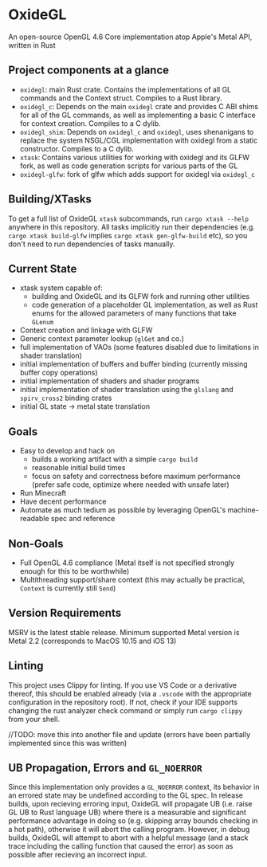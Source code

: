 # OxideGL
An open-source OpenGL 4.6 Core implementation atop Apple's Metal API, written in Rust

## Project components at a glance
 * `oxidegl`: main Rust crate. Contains the implementations of all GL commands and the Context struct. Compiles to a Rust library.
 * `oxidegl_c`: Depends on the main `oxidegl` crate and provides C ABI shims for all of the GL commands, as well as implementing a basic C interface for context creation. Compiles to a C dylib.
 * `oxidegl_shim`: Depends on `oxidegl_c` and `oxidegl`, uses shenanigans to replace the system NSGL/CGL implementation with oxidegl from a static constructor. Compiles to a C dylib.
 * `xtask`: Contains various utilities for working with oxidegl and its GLFW fork, as well as code generation scripts for various parts of the GL
 * `oxidegl-glfw`: fork of glfw which adds support for oxidegl via `oxidegl_c`

## Building/XTasks
To get a full list of OxideGL `xtask` subcommands, run `cargo xtask --help` anywhere in this repository. 
All tasks implicitly run their dependencies (e.g. `cargo xtask build-glfw` implies `cargo xtask gen-glfw-build` etc), so you don't need to run dependencies of tasks manually.

## Current State
 * xtask system capable of:
    * building and OxideGL and its GLFW fork and running other utilities
    * code generation of a placeholder GL implementation, as well as Rust enums for the allowed parameters of many functions that take `GLenum`
 * Context creation and linkage with GLFW
 * Generic context parameter lookup (`glGet` and co.)
 * full implementation of VAOs (some features disabled due to limitations in shader translation)
 * initial implementation of buffers and buffer binding (currently missing buffer copy operations)
 * initial implementation of shaders and shader programs
 * initial implementation of shader translation using the `glslang` and `spirv_cross2` binding crates
 * initial GL state -> metal state translation

## Goals
 * Easy to develop and hack on
    * builds a working artifact with a simple `cargo build`
    * reasonable initial build times
    * focus on safety and correctness before maximum performance (prefer safe code, optimize where needed with unsafe later)
 * Run Minecraft
 * Have decent performance
 * Automate as much tedium as possible by leveraging OpenGL's machine-readable spec and reference

## Non-Goals
 * Full OpenGL 4.6 compliance (Metal itself is not specified strongly enough for this to be worthwhile)
 * Multithreading support/share context (this may actually be practical, `Context` is currently still `Send`)

## Version Requirements
MSRV is the latest stable release.
Minimum supported Metal version is Metal 2.2 (corresponds to MacOS 10.15 and iOS 13)

## Linting
This project uses Clippy for linting. If you use VS Code or a derivative thereof, this should be enabled already (via a `.vscode` with the appropriate configuration in the repository root). If not, check if your IDE supports changing the rust analyzer check command or simply run `cargo clippy` from your shell.

//TODO: move this into another file and update (errors have been partially implemented since this was written)
## UB Propagation, Errors and `GL_NOERROR`
Since this implementation only provides a `GL_NOERROR` context, its behavior in an errored state may be undefined according to the GL spec. In release builds, upon recieving erroring input, OxideGL will propagate UB (i.e. raise GL UB to Rust language UB) where there is a measurable and significant performance advantage in doing so (e.g. skipping array bounds checking in a hot path), otherwise it will abort the calling program. However, in debug builds, OxideGL will attempt to abort with a helpful message (and a stack trace including the calling function that caused the error) as soon as possible after recieving an incorrect input.